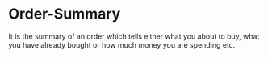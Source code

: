 # Order-Summary
It is the summary of an order which tells either what you about to buy,  what you have already bought or how much money you are spending etc. 
